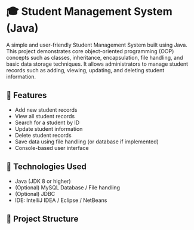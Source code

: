 # 🎓 Student Management System (Java)

A simple and user-friendly Student Management System built using Java. This project demonstrates core object-oriented programming (OOP) concepts such as classes, inheritance, encapsulation, file handling, and basic data storage techniques. It allows administrators to manage student records such as adding, viewing, updating, and deleting student information.

## 📌 Features

- Add new student records
- View all student records
- Search for a student by ID
- Update student information
- Delete student records
- Save data using file handling (or database if implemented)
- Console-based user interface

## 🚀 Technologies Used

- Java (JDK 8 or higher)
- (Optional) MySQL Database / File handling
- (Optional) JDBC
- IDE: IntelliJ IDEA / Eclipse / NetBeans

## 📂 Project Structure

